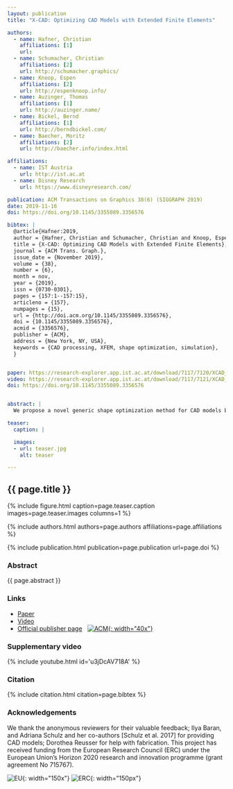 ```yaml
---
layout: publication
title: "X-CAD: Optimizing CAD Models with Extended Finite Elements"

authors:
  - name: Hafner, Christian
    affiliations: [1]
    url: 
  - name: Schumacher, Christian
    affiliations: [2]
    url: http://schumacher.graphics/
  - name: Knoop, Espen
    affiliations: [2]
    url: http://espenknoop.info/
  - name: Auzinger, Thomas
    affiliations: [1]
    url: http://auzinger.name/
  - name: Bickel, Bernd
    affiliations: [1]
    url: http://berndbickel.com/
  - name: Baecher, Moritz
    affiliations: [2]
    url: http://baecher.info/index.html

affiliations:
  - name: IST Austria
    url: http://ist.ac.at
  - name: Disney Research
    url: https://www.disneyresearch.com/

publication: ACM Transactions on Graphics 38(6) (SIGGRAPH 2019)
date: 2019-11-16
doi: https://doi.org/10.1145/3355089.3356576

bibtex: |
  @article{Hafner:2019,
  author = {Hafner, Christian and Schumacher, Christian and Knoop, Espen and Auzinger, Thomas and Bickel, Bernd and B\"{a}cher, Moritz},
  title = {X-CAD: Optimizing CAD Models with Extended Finite Elements},
  journal = {ACM Trans. Graph.},
  issue_date = {November 2019},
  volume = {38},
  number = {6},
  month = nov,
  year = {2019},
  issn = {0730-0301},
  pages = {157:1--157:15},
  articleno = {157},
  numpages = {15},
  url = {http://doi.acm.org/10.1145/3355089.3356576},
  doi = {10.1145/3355089.3356576},
  acmid = {3356576},
  publisher = {ACM},
  address = {New York, NY, USA},
  keywords = {CAD processing, XFEM, shape optimization, simulation},
  } 


paper: https://research-explorer.app.ist.ac.at/download/7117/7120/XCAD_authors_version.pdf
video: https://research-explorer.app.ist.ac.at/download/7117/7121/XCAD_video.mp4
doi: https://doi.org/10.1145/3355089.3356576


abstract: |
  We propose a novel generic shape optimization method for CAD models based on the eXtended Finite Element Method (XFEM). Our method works directly on the intersection between the model and a regular simulation grid, without the need to mesh or remesh, thus removing a bottleneck of classical shape optimization strategies. This is made possible by a novel hierarchical integration scheme that accurately integrates finite element quantities with sub-element precision. For optimization, we efficiently compute analytical shape derivatives of the entire framework, from model intersection to in- tegration rule generation and XFEM simulation. Moreover, we describe a differentiable projection of shape parameters onto a constraint manifold spanned by user-specified shape preservation, consistency, and manufactura- bility constraints. We demonstrate the utility of our approach by optimizing mass distribution, strength-to-weight ratio, and inverse elastic shape design objectives directly on parameterized 3D CAD models.

teaser:
  caption: |

  images:
  - url: teaser.jpg
    alt: teaser

---
```


## {{ page.title }}

{% include figure.html caption=page.teaser.caption images=page.teaser.images columns=1 %}

{% include authors.html authors=page.authors affiliations=page.affiliations %}

{% include publication.html publication=page.publication url=page.doi %}

### Abstract

{{ page.abstract }}

### Links

* [Paper]({{page.paper}})
* [Video]({{page.video}})
* [Official publisher page]({{page.doi}}) &nbsp; [![ACM](ACM_logo.svg){: width="40x"}]({{page.doi}})

### Supplementary video

{% include youtube.html id='u3jDcAV718A' %}

### Citation

{% include citation.html citation=page.bibtex %}

### Acknowledgements

We thank the anonymous reviewers for their valuable feedback; Ilya Baran, and Adriana Schulz and her co-authors [Schulz et al. 2017] for providing CAD models; Dorothea Reusser for help with fabrication. This project has received funding from the European Research Council (ERC) under the European Union’s Horizon 2020 research and innovation programme (grant agreement No 715767).

![EU](flag_yellow_low.jpg){: width="150x"}
![ERC](LOGO-ERC.jpg){: width="150px"}
